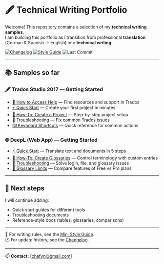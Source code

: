 # 🖋️ Technical Writing Portfolio

Welcome! This repository contains a selection of my **technical writing samples**.  
I am building this portfolio as I transition from professional **translation** (German & Spanish → English) into **technical writing**.  

[![Changelog](https://img.shields.io/badge/docs-changelog-blue)](changelog.md)
[![Style Guide](https://img.shields.io/badge/docs-style--guide-green)](style-guide.md)
![Last Commit](https://img.shields.io/github/last-commit/YourUsername/tech-writing-portfolio?color=orange)


---

## 📚 Samples so far

### 🖋️ Trados Studio 2017 — Getting Started
- [📘 How to Access Help](how-to-access-help/README.md) — Find resources and support in Trados
- [⚡ Quick Start](trados-getting-started/quick-start.md) — Create your first project in minutes
- [📘 How-To: Create a Project](trados-getting-started/how-to-create-project.md) — Step-by-step project setup
- [🔧 Troubleshooting](trados-getting-started/troubleshooting.md) — Fix common Trados issues
- [⌨️ Keyboard Shortcuts](trados-getting-started/keyboard-shortcuts.md) — Quick reference for common actions

### 🌐 DeepL (Web App) — Getting Started
- [⚡ Quick Start](deepl-getting-started/quick-start.md) — Translate text and documents in 5 steps
- [📘 How-To: Create Glossaries](deepl-getting-started/how-to-use-glossaries.md) — Control terminology with custom entries
- [🔧 Troubleshooting](deepl-getting-started/troubleshooting.md) — Solve login, file, and glossary issues
- [📘 Glossary Limits](deepl-getting-started/glossary-limits.md) — Compare features of Free vs Pro plans

---

## 🌱 Next steps
I will continue adding:
- Quick start guides for different tools  
- Troubleshooting documents  
- Reference-style docs (tables, glossaries, comparisons)  


---
📖 For writing rules, see the [Mini Style Guide](style-guide.md).  
🕑 For update history, see the [Changelog](changelog.md).



---

📫 **Contact:** [chafyn@gmail.com]
